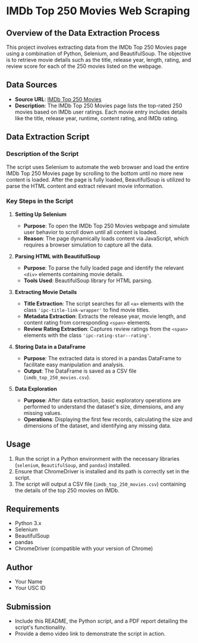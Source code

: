 # IMDb Top 250 Movies Web Scraping

## Overview of the Data Extraction Process
This project involves extracting data from the IMDb Top 250 Movies page using a combination of Python, Selenium, and BeautifulSoup. The objective is to retrieve movie details such as the title, release year, length, rating, and review score for each of the 250 movies listed on the webpage.

## Data Sources
- **Source URL**: [IMDb Top 250 Movies](https://www.imdb.com/chart/top/)
- **Description**: The IMDb Top 250 Movies page lists the top-rated 250 movies based on IMDb user ratings. Each movie entry includes details like the title, release year, runtime, content rating, and IMDb rating.

## Data Extraction Script

### Description of the Script
The script uses Selenium to automate the web browser and load the entire IMDb Top 250 Movies page by scrolling to the bottom until no more new content is loaded. After the page is fully loaded, BeautifulSoup is utilized to parse the HTML content and extract relevant movie information.

### Key Steps in the Script

1. **Setting Up Selenium**
   - **Purpose**: To open the IMDb Top 250 Movies webpage and simulate user behavior to scroll down until all content is loaded.
   - **Reason**: The page dynamically loads content via JavaScript, which requires a browser simulation to capture all the data.

2. **Parsing HTML with BeautifulSoup**
   - **Purpose**: To parse the fully loaded page and identify the relevant `<div>` elements containing movie details.
   - **Tools Used**: BeautifulSoup library for HTML parsing.

3. **Extracting Movie Details**
   - **Title Extraction**: The script searches for all `<a>` elements with the class `'ipc-title-link-wrapper'` to find movie titles.
   - **Metadata Extraction**: Extracts the release year, movie length, and content rating from corresponding `<span>` elements.
   - **Review Rating Extraction**: Captures review ratings from the `<span>` elements with the class `'ipc-rating-star--rating'`.

4. **Storing Data in a DataFrame**
   - **Purpose**: The extracted data is stored in a pandas DataFrame to facilitate easy manipulation and analysis.
   - **Output**: The DataFrame is saved as a CSV file (`imdb_top_250_movies.csv`).

5. **Data Exploration**
   - **Purpose**: After data extraction, basic exploratory operations are performed to understand the dataset's size, dimensions, and any missing values.
   - **Operations**: Displaying the first few records, calculating the size and dimensions of the dataset, and identifying any missing data.

## Usage

1. Run the script in a Python environment with the necessary libraries (`selenium`, `BeautifulSoup`, and `pandas`) installed.
2. Ensure that ChromeDriver is installed and its path is correctly set in the script.
3. The script will output a CSV file (`imdb_top_250_movies.csv`) containing the details of the top 250 movies on IMDb.

## Requirements
- Python 3.x
- Selenium
- BeautifulSoup
- pandas
- ChromeDriver (compatible with your version of Chrome)

## Author
- Your Name
- Your USC ID

## Submission
- Include this README, the Python script, and a PDF report detailing the script's functionality.
- Provide a demo video link to demonstrate the script in action.
